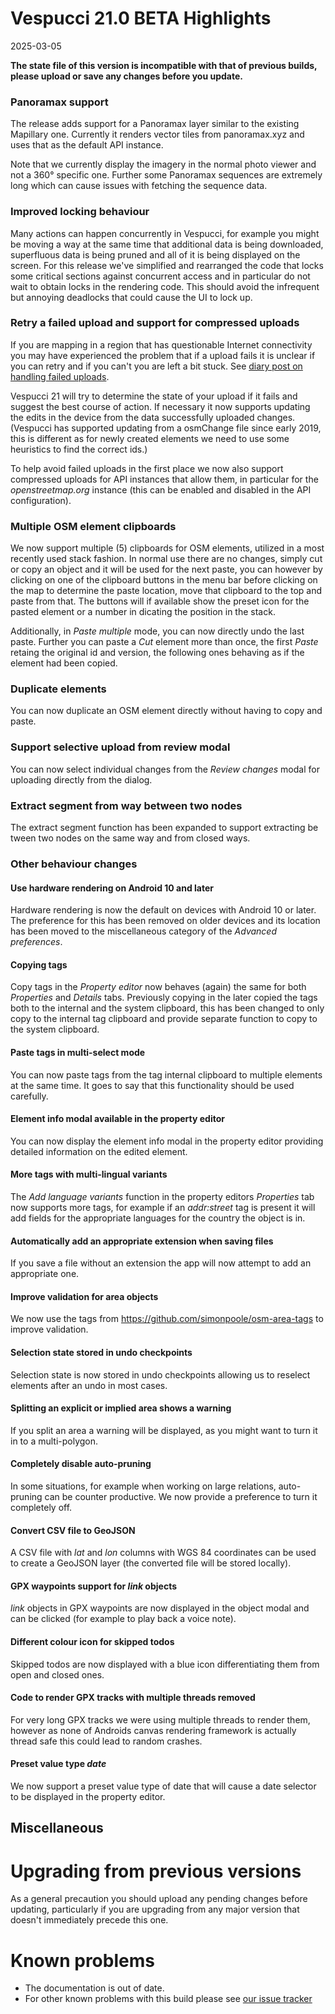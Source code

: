 # Vespucci 21.0 BETA Highlights

2025-03-05

__The state file of this version is incompatible with that of previous builds, please upload or save any changes before you update.__

### Panoramax support

The release adds support for a Panoramax layer similar to the existing Mapillary one. Currently it renders vector tiles from panoramax.xyz and uses that as the default API instance. 

Note that we currently display the imagery in the normal photo viewer and not a 360° specific one. Further some Panoramax sequences are extremely long which can cause issues with fetching the sequence data.

### Improved locking behaviour

Many actions can happen concurrently in Vespucci, for example you might be moving a way at the same time that additional data is being downloaded, superfluous data is being pruned and all of it is being displayed on the screen. For this release we've simplified and rearranged the code that locks some critical sections against concurrent access and in particular do not wait to obtain locks in the rendering code. This should avoid the infrequent but annoying deadlocks that could cause the UI to lock up.    

### Retry a failed upload and support for compressed uploads

If you are mapping in a region that has questionable Internet connectivity you may have experienced the problem that if a upload fails it is unclear if you can retry and if you can't you are left a bit stuck. See [diary post on handling failed uploads](https://www.openstreetmap.org/user/SimonPoole/diary/406218).

Vespucci 21 will try to determine the state of your upload if it fails and suggest the best course of action. If necessary it now supports updating the edits in the device from the data successfully uploaded changes. (Vespucci has supported updating from a osmChange file since early 2019, this is different as for newly created elements 
we need to use some heuristics to find the correct ids.)

To help avoid failed uploads in the first place we now also support compressed uploads for API instances that allow them, in particular for the _openstreetmap.org_ instance (this can be enabled and disabled in the API configuration).

### Multiple OSM element clipboards

We now support multiple (5) clipboards for OSM elements, utilized in a most recently used stack fashion. In normal use there are no changes, simply cut or copy an object and it will be used for the next paste, you can however by clicking on one of the clipboard buttons in the menu bar before clicking on the map to determine the paste location, move that clipboard to the top and paste from that. The buttons will if available show the preset icon for the pasted element or a number in dicating the position in the stack.

Additionally, in _Paste multiple_ mode, you can now directly undo the last paste. Further you can paste a _Cut_ element more than once, the first _Paste_ retaing the original id and version, the following ones behaving as if the element had been copied. 

### Duplicate elements

You can now duplicate an OSM element directly without having to copy and paste. 

### Support selective upload from review modal

You can now select individual changes from the _Review changes_ modal for uploading directly from the dialog.

### Extract segment from way between two nodes

The extract segment function has been expanded to support extracting be tween two nodes on the same way and from closed ways.

### Other behaviour changes 

#### Use hardware rendering on Android 10 and later

Hardware rendering is now the default on devices with Android 10 or later. The preference for this has been removed on older devices and its location has been moved to the miscellaneous category of the _Advanced preferences_.

#### Copying tags

Copy tags in the _Property editor_ now behaves (again) the same for both _Properties_ and _Details_ tabs. Previously copying in the later copied the tags both to the internal and the system clipboard, this has been changed to only copy to the internal tag clipboard and provide separate function to copy to the system clipboard.

#### Paste tags in multi-select mode

You can now paste tags from the tag internal clipboard to multiple elements at the same time. It goes to say that this functionality should be used carefully.

#### Element info modal available in the property editor

You can now display the element info modal in the property editor providing detailed information on the edited element.

#### More tags with multi-lingual variants

The _Add language variants_ function in the property editors _Properties_ tab now supports more tags, for example if an _addr:street_ tag is present it will add fields for the appropriate languages for the country the object is in. 

#### Automatically add an appropriate extension when saving files

If you save a file without an extension the app will now attempt to add an appropriate one.

#### Improve validation for area objects

We now use the tags from https://github.com/simonpoole/osm-area-tags to improve validation.

#### Selection state stored in undo checkpoints

Selection state is now stored in undo checkpoints allowing us to reselect elements after an undo in most cases.

#### Splitting an explicit or implied area shows a warning

If you split an area a warning will be displayed, as you might want to turn it in to a multi-polygon.

#### Completely disable auto-pruning

In some situations, for example when working on large relations, auto-pruning can be counter productive. We now provide a preference to turn it completely off.

#### Convert CSV file to GeoJSON

A CSV file with _lat_ and _lon_ columns with WGS 84 coordinates can be used to create a GeoJSON layer (the converted file will be stored locally).

#### GPX waypoints support for _link_ objects

_link_ objects in GPX waypoints are now displayed in the object modal and can be clicked (for example to play back a voice note).

#### Different colour icon for skipped todos

Skipped todos are now displayed with a blue icon differentiating them from open and closed ones.

#### Code to render GPX tracks with multiple threads removed

For very long GPX tracks we were using multiple threads to render them, however as none of Androids canvas rendering framework is actually thread safe this could lead
to random crashes.

#### Preset value type _date_ 

We now support a preset value type of date that will cause a date selector to be displayed in the property editor.

## Miscellaneous

# Upgrading from previous versions

As a general precaution you should upload any pending changes before updating, particularly if you are upgrading from any major version that doesn't immediately precede this one. 

# Known problems

* The documentation is out of date.
* For other known problems with this build please see [our issue tracker](https://github.com/MarcusWolschon/osmeditor4android/issues)
